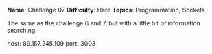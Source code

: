 **Name**: Challenge 07
**Difficulty**: Hard
**Topics**: Programmation, Sockets

The same as the challenge 6 and 7, but with a little bit of information searching.

host: 89.157.245.109
port: 3003
